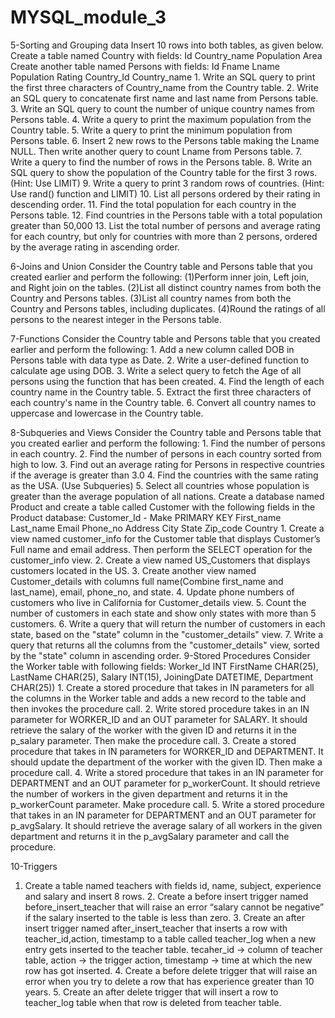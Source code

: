 # MYSQL_module_3


5-Sorting and Grouping data
Insert 10 rows into both tables, as given below. Create a table named Country with fields: Id Country_name Population Area Create another table named Persons with fields: Id Fname Lname Population Rating Country_Id Country_name 1. Write an SQL query to print the first three characters of Country_name from the Country table. 2. Write an SQL query to concatenate first name and last name from Persons table. 3. Write an SQL query to count the number of unique country names from Persons table. 4. Write a query to print the maximum population from the Country table. 5. Write a query to print the minimum population from Persons table. 6. Insert 2 new rows to the Persons table making the Lname NULL. Then write another query to count Lname from Persons table. 7. Write a query to find the number of rows in the Persons table. 8. Write an SQL query to show the population of the Country table for the first 3 rows. (Hint: Use LIMIT) 9. Write a query to print 3 random rows of countries. (Hint: Use rand() function and LIMIT) 10. List all persons ordered by their rating in descending order. 11. Find the total population for each country in the Persons table. 12. Find countries in the Persons table with a total population greater than 50,000 13. List the total number of persons and average rating for each country, but only for countries with more than 2 persons, ordered by the average rating in ascending order.

6-Joins and Union
Consider the Country table and Persons table that you created earlier and perform the following: (1)Perform inner join, Left join, and Right join on the tables. (2)List all distinct country names from both the Country and Persons tables. (3)List all country names from both the Country and Persons tables, including duplicates. (4)Round the ratings of all persons to the nearest integer in the Persons table.

7-Functions
Consider the Country table and Persons table that you created earlier and perform the following: 1. Add a new column called DOB in Persons table with data type as Date. 2. Write a user-defined function to calculate age using DOB. 3. Write a select query to fetch the Age of all persons using the function that has been created. 4. Find the length of each country name in the Country table. 5. Extract the first three characters of each country's name in the Country table. 6. Convert all country names to uppercase and lowercase in the Country table.

8-Subqueries and Views
Consider the Country table and Persons table that you created earlier and perform the following: 1. Find the number of persons in each country. 2. Find the number of persons in each country sorted from high to low. 3. Find out an average rating for Persons in respective countries if the average is greater than 3.0 4. Find the countries with the same rating as the USA. (Use Subqueries) 5. Select all countries whose population is greater than the average population of all nations. Create a database named Product and create a table called Customer with the following fields in the Product database: Customer_Id - Make PRIMARY KEY First_name Last_name Email Phone_no Address City State Zip_code Country 1. Create a view named customer_info for the Customer table that displays Customer’s Full name and email address. Then perform the SELECT operation for the customer_info view. 2. Create a view named US_Customers that displays customers located in the US. 3. Create another view named Customer_details with columns full name(Combine first_name and last_name), email, phone_no, and state. 4. Update phone numbers of customers who live in California for Customer_details view. 5. Count the number of customers in each state and show only states with more than 5 customers. 6. Write a query that will return the number of customers in each state, based on the "state" column in the "customer_details" view. 7. Write a query that returns all the columns from the "customer_details" view, sorted by the "state" column in ascending order.
9-Stored Procedures
Consider the Worker table with following fields: Worker_Id INT FirstName CHAR(25), LastName CHAR(25), Salary INT(15), JoiningDate DATETIME, Department CHAR(25)) 1. Create a stored procedure that takes in IN parameters for all the columns in the Worker table and adds a new record to the table and then invokes the procedure call. 2. Write stored procedure takes in an IN parameter for WORKER_ID and an OUT parameter for SALARY. It should retrieve the salary of the worker with the given ID and returns it in the p_salary parameter. Then make the procedure call. 3. Create a stored procedure that takes in IN parameters for WORKER_ID and DEPARTMENT. It should update the department of the worker with the given ID. Then make a procedure call. 4. Write a stored procedure that takes in an IN parameter for DEPARTMENT and an OUT parameter for p_workerCount. It should retrieve the number of workers in the given department and returns it in the p_workerCount parameter. Make procedure call. 5. Write a stored procedure that takes in an IN parameter for DEPARTMENT and an OUT parameter for p_avgSalary. It should retrieve the average salary of all workers in the given department and returns it in the p_avgSalary parameter and call the procedure.


10-Triggers
1. Create a table named teachers with fields id, name, subject, experience and salary and insert 8 rows. 2. Create a before insert trigger named before_insert_teacher that will raise an error “salary cannot be negative” if the salary inserted to the table is less than zero. 3. Create an after insert trigger named after_insert_teacher that inserts a row with teacher_id,action, timestamp to a table called teacher_log when a new entry gets inserted to the teacher table. tecaher_id -> column of teacher table, action -> the trigger action, timestamp -> time at which the new row has got inserted. 4. Create a before delete trigger that will raise an error when you try to delete a row that has experience greater than 10 years. 5. Create an after delete trigger that will insert a row to teacher_log table when that row is deleted from teacher table.
